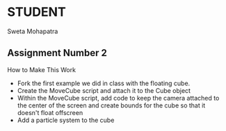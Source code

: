 # STUDENT

Sweta Mohapatra

## Assignment Number 2

How to Make This Work

- Fork the first example we did in class with the floating cube. 
- Create the MoveCube script and attach it to the Cube object
- Within the MoveCube script, add code to keep the camera attached to the center of the screen and create bounds for the cube so that it doesn't float offscreen
- Add a particle system to the cube
